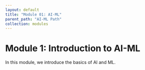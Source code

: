 ```yaml
---
layout: default
title: "Module 01: AI-ML"
parent_path: "AI-ML Path"
collection: modules
---
```


# Module 1: Introduction to AI-ML

In this module, we introduce the basics of AI and ML.


